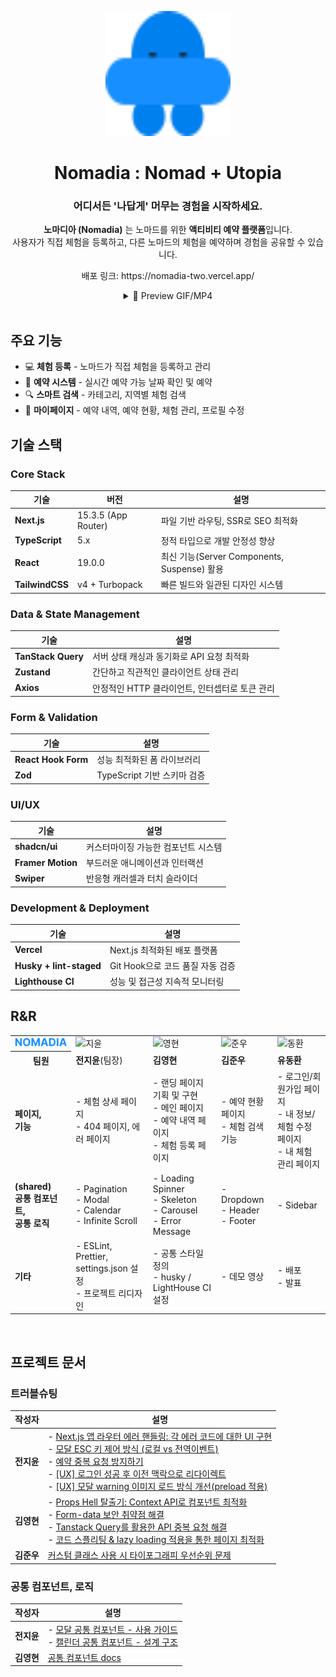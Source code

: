 <p align="center">
  <a href="https://nomadia-two.vercel.app/">
  <img width="200" height="200" alt="logo" src="./public/images/icons/logo.svg" />
  </a>
</p>

<div align="center">

# Nomadia : Nomad + Utopia

### 어디서든 '나답게' 머무는 경험을 시작하세요.

**노마디아 (Nomadia)** 는 노마드를 위한 **액티비티 예약 플랫폼**입니다.  
사용자가 직접 체험을 등록하고, 다른 노마드의 체험을 예약하며 경험을 공유할 수 있습니다.

</div>
<p align="center">
배포 링크: https://nomadia-two.vercel.app/
</p>

<div align="center">
<details>
<summary> 👀 Preview GIF/MP4</summary>

#### 회원가입/로그인

![회원가입_로그인_2배속](https://github.com/user-attachments/assets/27669840-8ad0-4cfc-895b-0731aa1e2e4e)

#### 메인페이지 캐러셀

#### 메인페이지 리스트

#### 메인페이지 검색

---

#### 체험 등록

https://github.com/user-attachments/assets/e7392d86-01c6-4a3e-9dea-505839d868ca

#### 마이페이지 내 체험 관리 - 체험 수정

![체험수정_2배속](https://github.com/user-attachments/assets/8d7843fd-2522-4443-aec8-d6379d2d20a6)

#### 마이페이지 내 체험 관리 - 체험 삭제

![내체험관리_체험삭제](https://github.com/user-attachments/assets/b8ded43c-53b0-4326-9c6c-ba835170561e)

#### 마이페이지 예약 내역 - 취소

![예약취소_2배속](https://github.com/user-attachments/assets/00d2a0a5-814d-4444-b0ef-7dc1b91713b4)

#### 마이페이지 예약 내역 - 후기 작성

![후기작성](https://github.com/user-attachments/assets/931a7f38-b350-4b6d-b31c-4f8784736b69)

#### 마이페이지 내 예약 현황

---

#### 상세페이지

https://github.com/user-attachments/assets/1dcba629-9388-41bc-a9a5-a5c0f5c12bc1

---

</details>
<br>
</div>

## 주요 기능

- 💻 **체험 등록** - 노마드가 직접 체험을 등록하고 관리
- 📅 **예약 시스템** - 실시간 예약 가능 날짜 확인 및 예약
- 🔍 **스마트 검색** - 카테고리, 지역별 체험 검색
- 👤 **마이페이지** - 예약 내역, 예약 현황, 체험 관리, 프로필 수정

## 기술 스택

### **Core Stack**

| 기술            | 버전                | 설명                                        |
| --------------- | ------------------- | ------------------------------------------- |
| **Next.js**     | 15.3.5 (App Router) | 파일 기반 라우팅, SSR로 SEO 최적화          |
| **TypeScript**  | 5.x                 | 정적 타입으로 개발 안정성 향상              |
| **React**       | 19.0.0              | 최신 기능(Server Components, Suspense) 활용 |
| **TailwindCSS** | v4 + Turbopack      | 빠른 빌드와 일관된 디자인 시스템            |

### **Data & State Management**

| 기술               | 설명                                           |
| ------------------ | ---------------------------------------------- |
| **TanStack Query** | 서버 상태 캐싱과 동기화로 API 요청 최적화      |
| **Zustand**        | 간단하고 직관적인 클라이언트 상태 관리         |
| **Axios**          | 안정적인 HTTP 클라이언트, 인터셉터로 토큰 관리 |

### **Form & Validation**

| 기술                | 설명                        |
| ------------------- | --------------------------- |
| **React Hook Form** | 성능 최적화된 폼 라이브러리 |
| **Zod**             | TypeScript 기반 스키마 검증 |

### **UI/UX**

| 기술              | 설명                                |
| ----------------- | ----------------------------------- |
| **shadcn/ui**     | 커스터마이징 가능한 컴포넌트 시스템 |
| **Framer Motion** | 부드러운 애니메이션과 인터랙션      |
| **Swiper**        | 반응형 캐러셀과 터치 슬라이더       |

### **Development & Deployment**

| 기술                    | 설명                             |
| ----------------------- | -------------------------------- |
| **Vercel**              | Next.js 최적화된 배포 플랫폼     |
| **Husky + lint-staged** | Git Hook으로 코드 품질 자동 검증 |
| **Lighthouse CI**       | 성능 및 접근성 지속적 모니터링   |

## R&R

<table>
  <tr>
    <td>
    <img src="./public/images/icons/nomadia.svg" alt="노마디아" width="200" />
    </td>
    <td>
    <img width="700" alt="지윤" src="https://github.com/user-attachments/assets/5dc9a246-7db3-4770-98e2-1c8ca6500c96" />
    </td>
    <td>
    <img width="700" alt="영현" src="https://github.com/user-attachments/assets/7a783360-154a-4bc8-be12-227523f40734" />
    </td>
    <td>
    <img width="700" alt="준우" src="https://github.com/user-attachments/assets/a4e25b3d-5dd7-4579-afdf-f7c7721bf352" />
    </td>
    <td>
    <img width="700" alt="동환" src="https://github.com/user-attachments/assets/af171698-31e7-4aec-a27f-e91394195e09" />
    </td>
  </tr>
  <tr>
    <th>팀원</th>
    <td><strong>전지윤</strong>(팀장)</td>
    <td><strong>김영현</strong></td>
    <td><strong>김준우</strong></td>
    <td><strong>유동환</strong></td>
  </tr>
  <tr>
    <td><strong>페이지,<br> 기능</strong></td>
    <td>
      - 체험 상세 페이지<br>
      - 404 페이지, 에러 페이지<br>
    </td>
    <td>
      - 랜딩 페이지 기획 및 구현<br>
      - 메인 페이지<br>
      - 예약 내역 페이지<br>
      - 체험 등록 페이지<br>
    </td>
    <td>
      - 예약 현황 페이지<br>
      - 체험 검색 기능<br>
    </td>
    <td>
      - 로그인/회원가입 페이지<br>
      - 내 정보/체험 수정 페이지<br>
      - 내 체험 관리 페이지<br>
    </td>
  </tr>
  <tr>
    <td><strong>(shared)<br> 공통 컴포넌트, <br> 공통 로직</strong></td>
    <td>
      - Pagination<br>
      - Modal<br>
      - Calendar<br>
      - Infinite Scroll
    </td>
    <td>      
      - Loading Spinner<br>
      - Skeleton<br>
      - Carousel<br>
      - Error Message<br> 
    </td>
    <td>
      - Dropdown<br>
      - Header<br>
      - Footer<br>
    </td>
    <td>- Sidebar</td>
  </tr>
  <tr>
    <td><strong>기타</strong></td>
    <td>- ESLint, Prettier, settings.json 설정<br>- 프로젝트 리디자인</td>
    <td>- 공통 스타일 정의<br>- husky / LightHouse CI 설정 </td>
    <td>- 데모 영상</td>
    <td>- 배포<br> - 발표</td>
  </tr>
</table>

<br>

## 프로젝트 문서

### 트러블슈팅

| 작성자     | 설명                                                                                                                                                                                                                                                                                                                                                                                                                                                                                                                                                                                                                                             |
| ---------- | ------------------------------------------------------------------------------------------------------------------------------------------------------------------------------------------------------------------------------------------------------------------------------------------------------------------------------------------------------------------------------------------------------------------------------------------------------------------------------------------------------------------------------------------------------------------------------------------------------------------------------------------------ |
| **전지윤** | - [Next.js 앱 라우터 에러 핸들링: 각 에러 코드에 대한 UI 구현](https://www.notion.so/in-237bbeae3e2b80588e00f306680edaec) <br> - [모달 ESC 키 제어 방식 (로컬 vs 전역이벤트)](https://www.notion.so/ESC-vs-268bbeae3e2b80e5a292f152e60e3d5d) <br> - [예약 중복 요청 방지하기](https://www.notion.so/269bbeae3e2b808588bad2c3d4045729) <br> - [[UX] 로그인 성공 후 이전 맥락으로 리다이렉트](https://www.notion.so/UX-268bbeae3e2b8012882bce823bdca54f) <br> - [[UX] 모달 warning 이미지 로드 방식 개선(preload 적용)](https://www.notion.so/UX-warning-preload-26bbbeae3e2b8017ada8e43ddc792d31)                                                 |
| **김영현** | - [Props Hell 탈출기: Context API로 컴포넌트 최적화](https://dust-radiator-52b.notion.site/Props-Hell-Context-API-263b2ffc607580b5923cd91b1bd088d4?source=copy_link) <br> - [Form-data 보안 취약점 해결](https://dust-radiator-52b.notion.site/form-data-263b2ffc607580fc9f92f3a23698cdd7?source=copy_link)<br> - [Tanstack Query를 활용한 API 중복 요청 해결](https://dust-radiator-52b.notion.site/Tanstack-Query-API-263b2ffc607580df8b40d836d1afb1fc?source=copy_link) <br> - [코드 스플리팅 & lazy loading 적용을 통한 페이지 최적화](https://dust-radiator-52b.notion.site/Lazy-Loading-263b2ffc607580088b60c780d4d67af7?source=copy_link) |
| **김준우** | [커스텀 클래스 사용 시 타이포그래피 우선순위 문제](https://www.notion.so/248bbeae3e2b80adb9b2c8a16d298ea0)                                                                                                                                                                                                                                                                                                                                                                                                                                                                                                                                       |

### 공통 컴포넌트, 로직

| 작성자     | 설명                                                                                                                                                                                           |
| ---------- | ---------------------------------------------------------------------------------------------------------------------------------------------------------------------------------------------- |
| **전지윤** | - [모달 공통 컴포넌트 - 사용 가이드](https://www.notion.so/23abbeae3e2b8001b05bd84257659cca) <br> - [캘린더 공통 컴포넌트 - 설계 구조](https://www.notion.so/26cbbeae3e2b8018b061f355ba257cde) |
| **김영현** | [공통 컴포넌트 docs](https://dust-radiator-52b.notion.site/DOCS-204b2ffc607580a4874bee3ab6056d51?source=copy_link)                                                                             |
